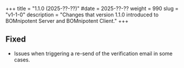 +++
title = "1.1.0 (2025-??-??)"
#date = 2025-??-??
weight = 990
slug = "v1-1-0"
description = "Changes that version 1.1.0 introduced to BOMnipotent Server and BOMnipotent Client."
+++

## Fixed
- Issues when triggering a re-send of the verification email in some cases.
